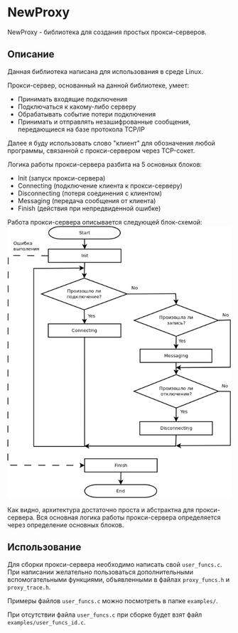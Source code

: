# NewProxy

NewProxy - библиотека для создания простых прокси-серверов.

## Описание

Данная библиотека написана для использования в среде Linux.

Прокси-сервер, основанный на данной библиотеке, умеет:

* Принимать входящие подключения
* Подключаться к какому-либо серверу
* Обрабатывать событие потери подключения
* Принимать и отправлять незашифрованные сообщения, передающиеся на базе протокола TCP/IP

Далее я буду использовать слово "клиент" для обозначения любой программы, связанной с прокси-сервером через TCP-сокет.

Логика работы прокси-сервера разбита на 5 основных блоков:

* Init (запуск прокси-сервера)
* Connecting (подключение клиента к прокси-серверу)
* Disconnecting (потеря соединения с клиентом)
* Messaging (передача сообщения от клиента)
* Finish (действия при непредвиденной ошибке)

Работа прокси-сервера описывается следующей блок-схемой:
![](https://raw.githubusercontent.com/SergeyKuz1001/NewProxy/4818c2d6f0f7aaf074e55cf5682b94a50b21dbc6/architecture.png)

Как видно, архитектура достаточно проста и абстрактна для прокси-сервера. Вся основная логика работы прокси-сервера
определяется через определение основных блоков.

## Использование

Для сборки прокси-сервера необходимо написать свой `user_funcs.c`. При написании желательно пользоваться дополнительными
вспомогательными функциями, объявленными в файлах `proxy_funcs.h` и `proxy_trace.h`.

Примеры файлов `user_funcs.c` можно посмотреть в папке `examples/`.

При отсутствии файла `user_funcs.c` при сборке будет взят файл `examples/user_funcs_id.c`.
